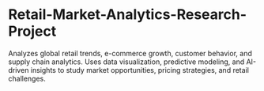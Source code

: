 # Retail-Market-Analytics-Research-Project
Analyzes global retail trends, e-commerce growth, customer behavior, and supply chain analytics. Uses data visualization, predictive modeling, and AI-driven insights to study market opportunities, pricing strategies, and retail challenges.
